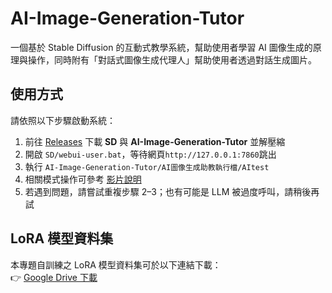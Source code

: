# AI-Image-Generation-Tutor
一個基於 Stable Diffusion 的互動式教學系統，幫助使用者學習 AI 圖像生成的原理與操作，同時附有「對話式圖像生成代理人」幫助使用者透過對話生成圖片。

## 使用方式
請依照以下步驟啟動系統：

1. 前往 [Releases](https://github.com/matthew930823/AI-Image-Generation-Tutor/releases) 下載 **SD** 與 **AI-Image-Generation-Tutor** 並解壓縮  
2. 開啟 `SD/webui-user.bat`，等待網頁`http://127.0.0.1:7860`跳出  
3. 執行 `AI-Image-Generation-Tutor/AI圖像生成助教執行檔/AItest`  
4. 相關模式操作可參考 [影片說明](https://youtu.be/dvgTzGWRYK8)  
5. 若遇到問題，請嘗試重複步驟 2–3；也有可能是 LLM 被過度呼叫，請稍後再試  

## LoRA 模型資料集
本專題自訓練之 LoRA 模型資料集可於以下連結下載：  
👉 [Google Drive 下載](https://drive.google.com/drive/folders/1KJ8zi5uhN3mLTzKApngOKMTSjnxnZAYD?usp=sharing)
